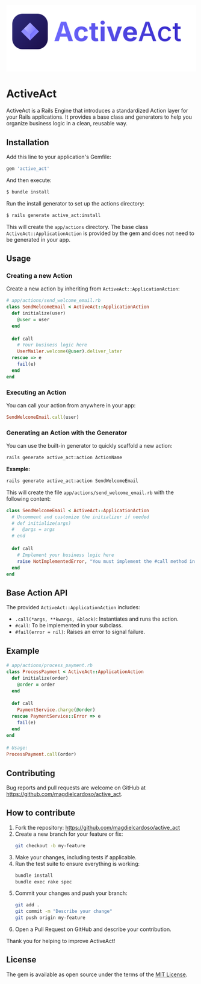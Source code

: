 ![ActiveAct Logo](.github/images/icon.svg)

# ActiveAct

ActiveAct is a Rails Engine that introduces a standardized Action layer for your Rails applications. It provides a base class and generators to help you organize business logic in a clean, reusable way.

## Installation

Add this line to your application's Gemfile:

```ruby
gem 'active_act'
```

And then execute:

```sh
$ bundle install
```

Run the install generator to set up the actions directory:

```sh
$ rails generate active_act:install
```

This will create the `app/actions` directory. The base class `ActiveAct::ApplicationAction` is provided by the gem and does not need to be generated in your app.

## Usage

### Creating a new Action

Create a new action by inheriting from `ActiveAct::ApplicationAction`:

```ruby
# app/actions/send_welcome_email.rb
class SendWelcomeEmail < ActiveAct::ApplicationAction
  def initialize(user)
    @user = user
  end

  def call
    # Your business logic here
    UserMailer.welcome(@user).deliver_later
  rescue => e
    fail(e)
  end
end
```

### Executing an Action

You can call your action from anywhere in your app:

```ruby
SendWelcomeEmail.call(user)
```

### Generating an Action with the Generator

You can use the built-in generator to quickly scaffold a new action:

```sh
rails generate active_act:action ActionName
```

**Example:**

```sh
rails generate active_act:action SendWelcomeEmail
```

This will create the file `app/actions/send_welcome_email.rb` with the following content:

```ruby
class SendWelcomeEmail < ActiveAct::ApplicationAction
  # Uncomment and customize the initializer if needed
  # def initialize(args)
  #   @args = args
  # end

  def call
    # Implement your business logic here
    raise NotImplementedError, "You must implement the #call method in SendWelcomeEmail"
  end
end
```

## Base Action API

The provided `ActiveAct::ApplicationAction` includes:

- `.call(*args, **kwargs, &block)`: Instantiates and runs the action.
- `#call`: To be implemented in your subclass.
- `#fail(error = nil)`: Raises an error to signal failure.

## Example

```ruby
# app/actions/process_payment.rb
class ProcessPayment < ActiveAct::ApplicationAction
  def initialize(order)
    @order = order
  end

  def call
    PaymentService.charge(@order)
  rescue PaymentService::Error => e
    fail(e)
  end
end

# Usage:
ProcessPayment.call(order)
```

## Contributing

Bug reports and pull requests are welcome on GitHub at https://github.com/magdielcardoso/active_act.

## How to contribute

1. Fork the repository: https://github.com/magdielcardoso/active_act
2. Create a new branch for your feature or fix:
   ```sh
   git checkout -b my-feature
   ```
3. Make your changes, including tests if applicable.
4. Run the test suite to ensure everything is working:
   ```sh
   bundle install
   bundle exec rake spec
   ```
5. Commit your changes and push your branch:
   ```sh
   git add .
   git commit -m "Describe your change"
   git push origin my-feature
   ```
6. Open a Pull Request on GitHub and describe your contribution.

Thank you for helping to improve ActiveAct!

## License

The gem is available as open source under the terms of the [MIT License](https://opensource.org/licenses/MIT).
